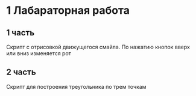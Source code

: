 # 1 Лабараторная работа

## 1 часть

Скрипт с отрисовкой движущегося смайла. По нажатию кнопок вверх или вниз изменяется рот

## 2 часть

Скрипт для построения треугольника по трем точкам
